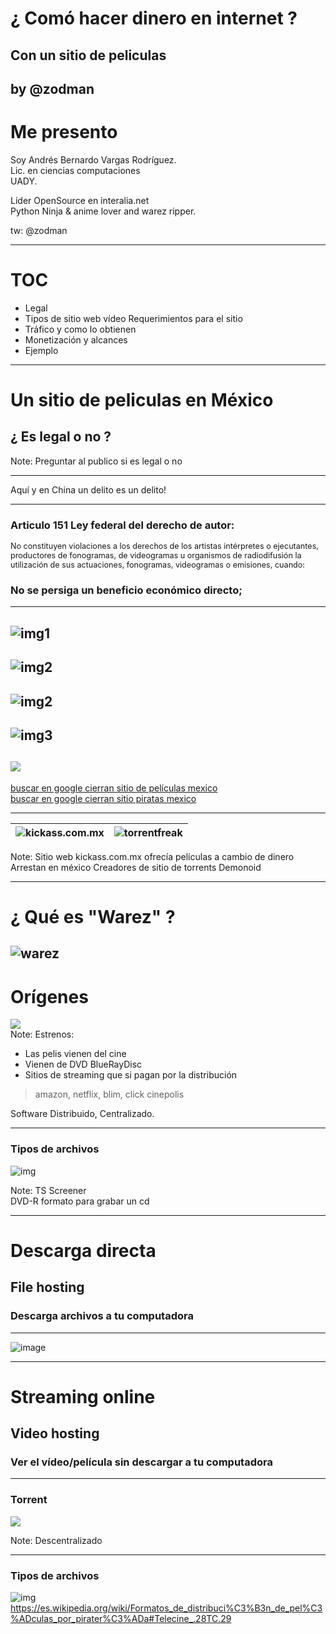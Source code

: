 # ¿ Comó hacer dinero  en internet ?
## Con un sitio de peliculas
by @zodman
---
# Me presento
 
Soy Andrés Bernardo Vargas Rodríguez.  
Lic. en ciencias computaciones  
UADY.

Líder OpenSource en interalia.net  
Python Ninja & anime lover and warez ripper.

tw: @zodman 


---

# TOC

* Legal
* Tipos de sitio web
vídeo Requerimientos para el sitio
* Tráfico y como lo obtienen
* Monetización y alcances
* Ejemplo

---

# Un sitio de peliculas en México 
## ¿ Es legal o no ?

Note:
Preguntar al publico si es legal o no

---

Aquí y en China un delito es un delito!


---
### Articulo 151 Ley federal del derecho de autor:

<span style="font-size:.9em;">No constituyen violaciones a los derechos de los artistas intérpretes o ejecutantes, productores de fonogramas, de videogramas u organismos de radiodifusión la utilización de sus actuaciones, fonogramas, videogramas o emisiones, cuando:  </span>
### **No se persiga un beneficio económico directo;**
---
 ![img1](https://imgur.com/I8H810c.png)
---
![img2](https://imgur.com/ce9pExZ.png)
---
![img2](https://imgur.com/EC8myrx.png)
---
![img3](https://imgur.com/BwubIUg.png)
---
![](http://caliescribe.com/sites/default/files/imagenes_revista/2012/02/01-04/tecnologia/dvd-pirata.jpg)
---
[buscar en google cierran sitio de películas mexico](http://www.lmfgtfy.com/?q=cierran+sitio+peliculas+mexico)  
[buscar en google cierran sitio piratas mexico](https://www.google.com.mx/search?btnG=1&pws=0&q=cierran+sitio+web+piratas+mexico&gws_rd=cr&dcr=0&ei=Ea8CWtizEqOMjwTeh7qQAQ)  

---
| ![kickass.com.mx](https://i.imgur.com/V96lRvf.png) | ![torrentfreak](https://i.imgur.com/F5Dq3mI.png) |
|----------------------------------------------------|--------------------------------------------------|

Note:
Sitio web kickass.com.mx ofrecía películas a cambio de dinero  
Arrestan en méxico Creadores de sitio de torrents Demonoid

---
# ¿ Qué es "Warez" ?
![warez](https://i.imgur.com/beNCRki.png)
---
# Orígenes
![](https://i.imgflip.com/1z4c50.jpg)  
Note:
Estrenos:   
* Las pelis vienen del cine
* Vienen de DVD BlueRayDisc
* Sitios de streaming que si pagan por la distribución
> amazon, netflix, blim, click cinepolis  

Software Distribuido, Centralizado.


---
### Tipos de archivos
![img](https://i.imgur.com/eQweLKw.png)

Note:
TS Screener  
DVD-R formato para grabar un cd

---
# Descarga directa
## File hosting
### Descarga archivos a tu computadora

---

![image](http://imagizer.imageshack.us/v2/626x480q90/922/mifIBO.png)

---

# Streaming online
## Video hosting
### Ver el vídeo/película sin descargar a tu computadora

---

### Torrent
![](http://s2.quickmeme.com/img/65/654e043f9e37486b05b2ff822127d7bb498b9e3d1bf92563c16c8360abf6b766.jpg)

Note:
Descentralizado

---

### Tipos de archivos
![img](https://i.imgur.com/5JGsQst.png)
https://es.wikipedia.org/wiki/Formatos_de_distribuci%C3%B3n_de_pel%C3%ADculas_por_pirater%C3%ADa#Telecine_.28TC.29





